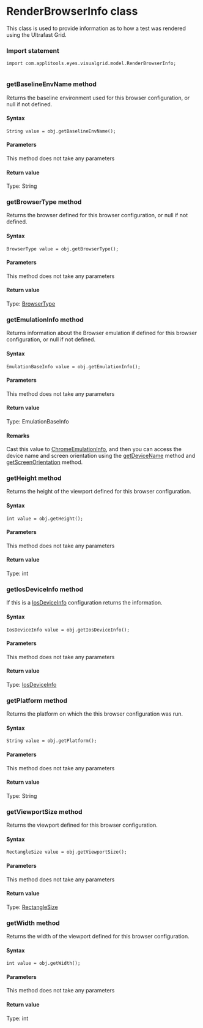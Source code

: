 # RenderBrowserInfo class
This class is used to provide information as to how a test was rendered using the Ultrafast Grid.
 
 ### Import statement 
``` 
import com.applitools.eyes.visualgrid.model.RenderBrowserInfo;
 
 ``` 
 
### getBaselineEnvName method
Returns the baseline environment used for this browser configuration, or null if not defined.

#### Syntax 
 ``` 
String value = obj.getBaselineEnvName();
 ``` 

 #### Parameters 
This method does not take any parameters 
 
 #### Return value 
Type: String 
### getBrowserType method
Returns the browser defined for this browser configuration, or null if not defined.

#### Syntax 
 ``` 
BrowserType value = obj.getBrowserType();
 ``` 

 #### Parameters 
This method does not take any parameters 
 
 #### Return value 
Type: [BrowserType](./browsertype) 
### getEmulationInfo method
Returns information about the Browser emulation if defined for this browser configuration, or null if not defined.

#### Syntax 
 ``` 
EmulationBaseInfo value = obj.getEmulationInfo();
 ``` 

 #### Parameters 
This method does not take any parameters 
 
 #### Return value 
Type: EmulationBaseInfo

 #### Remarks 
Cast this value to [ChromeEmulationInfo](./chromeemulationinfo-method), and then you can access the device name and screen orientation using the [getDeviceName](./chromeemulationinfo#getdevicename-method) method and [getScreenOrientation](./chromeemulationinfo#getscreenorientation-method) method. 
### getHeight method
Returns the height of the viewport defined for this browser configuration.

#### Syntax 
 ``` 
int value = obj.getHeight();
 ``` 

 #### Parameters 
This method does not take any parameters 
 
 #### Return value 
Type: int 
### getIosDeviceInfo method
If this is a [IosDeviceInfo](./iosdeviceinfo) configuration returns the information.

#### Syntax 
 ``` 
IosDeviceInfo value = obj.getIosDeviceInfo();
 ``` 

 #### Parameters 
This method does not take any parameters 
 
 #### Return value 
Type: [IosDeviceInfo](./iosdeviceinfo) 
### getPlatform method
Returns the platform on which the this browser configuration was run.

#### Syntax 
 ``` 
String value = obj.getPlatform();
 ``` 

 #### Parameters 
This method does not take any parameters 
 
 #### Return value 
Type: String 
### getViewportSize method
Returns the viewport defined for this browser configuration.

#### Syntax 
 ``` 
RectangleSize value = obj.getViewportSize();
 ``` 

 #### Parameters 
This method does not take any parameters 
 
 #### Return value 
Type: [RectangleSize](./rectanglesize) 
### getWidth method
Returns the width of the viewport defined for this browser configuration.

#### Syntax 
 ``` 
int value = obj.getWidth();
 ``` 

 #### Parameters 
This method does not take any parameters 
 
 #### Return value 
Type: int